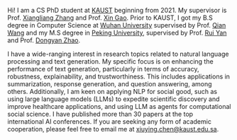 
Hi! I am a CS PhD student at <a href="https://www.kaust.edu.sa/en">KAUST</a> beginning from 2021. My supervisor is Prof. <a href="https://engineering.nd.edu/faculty/xiangliang-zhang/"> Xiangliang Zhang</a> and Prof. <a href="https://www.kaust.edu.sa/en/study/faculty/xin-gao/">Xin Gao</a>. 
Prior to KAUST, I got my B.S degree in Computer Science at <a href="https://en.whu.edu.cn//">Wuhan University</a> supervised by  Prof. <a href="http://nisplab.whu.edu.cn/">Qian Wang</a>  and my M.S degree in <a href="https://english.pku.edu.cn/">Peking University</a>, supervised by Prof. <a href="http://ai.ruc.edu.cn/english/GSAI_FACULTY/28026f7425324f61991c70d279372d13.htm">Rui Yan</a> and Prof. <a href="https://www.icst.pku.edu.cn/zhaodongyan/en/">Dongyan Zhao</a>.

I have a wide-ranging interest in research topics related to natural language processing and text generation. 
My specific focus is on enhancing the performance of text generation, particularly in terms of accuracy, robustness, explainability, and trustworthiness. 
This includes applications in summarization, response generation, and question answering, among others. 
Additionally, I am keen on applying NLP for social good, such as using large language models (LLMs) to expedite scientific discovery and improve healthcare applications, and using LLM as agents for computational social science.
I have published more than 30 papers at the top international AI conferences.  If you are seeking any form of academic cooperation, please feel free to email me at [xiuying.chen@kaust.edu.sa](mailto:xiuying.chen@kaust.edu.sa).
